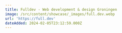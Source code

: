 ```yaml
---
title: Fulldev - Web development & design Groningen
image: /src/content/showcase/_images/full.dev.webp
url: 'https://full.dev'
dateAdded: 2024-02-05T23:12:59.000Z
---
```


